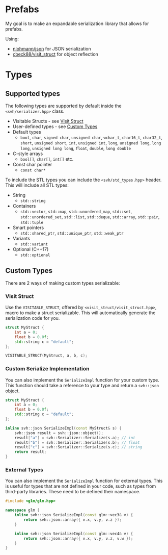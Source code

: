 # Prefabs
 
My goal is to make an expandable serialization library that allows for prefabs.

Using:
- [nlohmann/json](https://www.github.com/nlohmann/json) for JSON serialization
- [cbeck88/visit_struct](https://github.com/cbeck88/visit_struct) for object reflection

# Types

## Supported types

The following types are supported by default inside the ``<svh/serializer.hpp>`` class.

- Visitable Structs - see [Visit Struct](#visit-struct)
- User-defined types - see [Custom Types](#custom-types)
- Default types
  - ``bool``, ``char``, ``signed char``, ``unsigned char``, ``wchar_t``, ``char16_t``, ``char32_t``, ``short``, ``unsigned short``, ``int``, ``unsigned int``, ``long``, ``unsigned long``, ``long long``, ``unsigned long long``, ``float``, ``double``, ``long double``
- C-style arrays
  - ``bool[]``, ``char[]``, ``int[]`` etc.
- Const char pointer
  - ``const char*``

To include the STL types you can include the ``<svh/std_types.hpp>`` header. This will include all STL types:

- String
  - ``std::string``
- Containers
  - ``std::vector``, ``std::map``, ``std::unordered_map``, ``std::set``, ``std::unordered_set``, ``std::list``, ``std::deque``, ``std::array``, ``std::pair``, ``std::tuple``
- Smart pointers
  - ``std::shared_ptr``, ``std::unique_ptr``, ``std::weak_ptr``
- Variants
  - ``std::variant`` 
- Optional (C++17)
  - ``std::optional``



## Custom Types

There are 2 ways of making custom types serializable:

### Visit Struct

Use the `VISITABLE_STRUCT`, offered by ``<visit_struct/visit_struct.hpp>``, macro to make a struct serializable. This will automatically generate the serialization code for you.

```cpp
struct MyStruct {
	int a = 0;
	float b = 0.0f;
	std::string c = "default";
};

VISITABLE_STRUCT(MyStruct, a, b, c);
```

### Custom Serialize Implementation

You can also implement the `SerializeImpl` function for your custom type. This function should take a reference to your type and return a `svh::json` object.

```cpp
struct MyStruct {
	int a = 0;
	float b = 0.0f;
	std::string c = "default";
};

inline svh::json SerializeImpl(const MyStruct& s) {
	svh::json result = svh::json::object();
	result["a"] = svh::Serializer::Serialize(s.a); // int
	result["b"] = svh::Serializer::Serialize(s.b); // float
	result["c"] = svh::Serializer::Serialize(s.c); // string
	return result;
}
```

### External Types

You can also implement the `SerializeImpl` function for external types. This is useful for types that are not defined in your code, such as types from third-party libraries. These need to be defined their namespace.

```cpp
#include <glm/glm.hpp>

namespace glm {
	inline svh::json SerializeImpl(const glm::vec3& v) {
		return svh::json::array({ v.x, v.y, v.z });
	}

	inline svh::json SerializeImpl(const glm::vec4& v) {
		return svh::json::array({ v.x, v.y, v.z, v.w });
	}
}
```